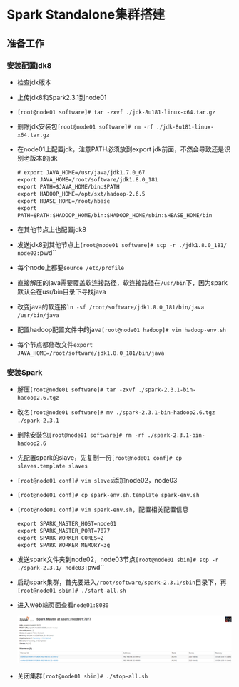 # Spark Standalone集群搭建

## 准备工作

### 安装配置jdk8

* 检查jdk版本

* 上传jdk8和Spark2.3.1到node01

* `[root@node01 software]# tar -zxvf ./jdk-8u181-linux-x64.tar.gz `

* 删除jdk安装包`[root@node01 software]# rm -rf ./jdk-8u181-linux-x64.tar.gz`

* 在node01上配置jdk，注意PATH必须放到export jdk前面，不然会导致还是识别老版本的jdk

  ```
  # export JAVA_HOME=/usr/java/jdk1.7.0_67
  export JAVA_HOME=/root/software/jdk1.8.0_181
  export PATH=$JAVA_HOME/bin:$PATH
  export HADOOP_HOME=/opt/sxt/hadoop-2.6.5
  export HBASE_HOME=/root/hbase
  export PATH=$PATH:$HADOOP_HOME/bin:$HADOOP_HOME/sbin:$HBASE_HOME/bin
  ```

* 在其他节点上也配置jdk8

* 发送jdk8到其他节点上`[root@node01 software]# scp -r ./jdk1.8.0_181/ node02:`pwd``

* 每个node上都要`source /etc/profile`

* 直接解压的java需要覆盖软连接路径，软连接路径在`/usr/bin`下，因为spark默认会在usr/bin目录下寻找java

* 改变java的软连接`ln -sf /root/software/jdk1.8.0_181/bin/java  /usr/bin/java`

* 配置hadoop配置文件中的java`[root@node01 hadoop]# vim hadoop-env.sh`

* 每个节点都修改文件`export JAVA_HOME=/root/software/jdk1.8.0_181/bin/java`

### 安装Spark

* 解压`[root@node01 software]# tar -zxvf ./spark-2.3.1-bin-hadoop2.6.tgz `

* 改名`[root@node01 software]# mv ./spark-2.3.1-bin-hadoop2.6.tgz  ./spark-2.3.1`

* 删除安装包`[root@node01 software]# rm -rf ./spark-2.3.1-bin-hadoop2.6`

* 先配置spark的slave，先复制一份`[root@node01 conf]# cp slaves.template slaves`

* `[root@node01 conf]# vim slaves`添加node02，node03

* `[root@node01 conf]# cp spark-env.sh.template spark-env.sh`

* `[root@node01 conf]# vim spark-env.sh`，配置相关配置信息

  ```
  export SPARK_MASTER_HOST=node01
  export SPARK_MASTER_PORT=7077
  export SPARK_WORKER_CORES=2
  export SPARK_WORKER_MEMORY=3g
  ```

* 发送spark文件夹到node02，node03节点`[root@node01 sbin]# scp -r ./spark-2.3.1/ node03:`pwd``

* 启动spark集群，首先要进入`/root/software/spark-2.3.1/sbin`目录下，再`[root@node01 sbin]# ./start-all.sh`

* 进入web端页面查看`node01:8080`

  ![](pic\sparkweb页面查看.png)

* 关闭集群`[root@node01 sbin]# ./stop-all.sh`

